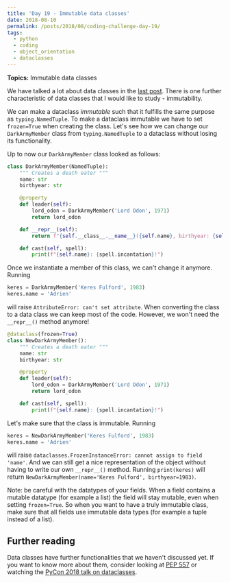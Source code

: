 ```yaml
---
title: 'Day 19 - Immutable data classes'
date: 2018-08-10
permalink: /posts/2018/08/coding-challenge-day-19/
tags:
  - python
  - coding
  - object_orientation
  - dataclasses
---
```


**Topics:** Immutable data classes

We have talked a lot about data classes in the [last post](http://alpopkes.com/posts/2018/08/coding-challenge-day-16-to-18/). There is one further characteristic of data classes that I would like to study - immutability.   
    
We can make a dataclass *immutable* such that it fulfills the same purpose as ```typing.NamedTuple```. To make a dataclass immutable we have to set ```frozen=True``` when creating the class. Let's see how we can change our ```DarkArmyMember``` class from ```typing.NamedTuple``` to a dataclass without losing its functionality.   
   
Up to now our ```DarkArmyMember``` class looked as follows:

```python
class DarkArmyMember(NamedTuple):
    """ Creates a death eater """
    name: str
    birthyear: str

    @property
    def leader(self):
        lord_odon = DarkArmyMember('Lord Odon', 1971)
        return lord_odon

    def __repr__(self):
        return f"{self.__class__.__name__}({self.name}, birthyear: {self.birthyear})"

    def cast(self, spell):
        print(f"{self.name}: {spell.incantation}!")
```

Once we instantiate a member of this class, we can't change it anymore. Running

```python
keres = DarkArmyMember('Keres Fulford', 1983)
keres.name = 'Adrien'
```

will raise ```AttributeError: can't set attribute```. When converting the class to a data class we can keep most of the code. However, we won't need the ```__repr__()``` method anymore!

```python
@dataclass(frozen=True)
class NewDarkArmyMember():
    """ Creates a death eater """
    name: str
    birthyear: str

    @property
    def leader(self):
        lord_odon = DarkArmyMember('Lord Odon', 1971)
        return lord_odon

    def cast(self, spell):
        print(f"{self.name}: {spell.incantation}!")
```

Let's make sure that the class is immutable. Running 

```python
keres = NewDarkArmyMember('Keres Fulford', 1983)
keres.name = 'Adrien'
```

will raise ```dataclasses.FrozenInstanceError: cannot assign to field 'name'```. And we can still get a nice representation of the object without having to write our own ```__repr__()``` method. Running ```print(keres)``` will return ```NewDarkArmyMember(name='Keres Fulford', birthyear=1983)```.  
   
Note: be careful with the datatypes of your fields. When a field contains a mutable datatype (for example a list) the field will stay mutable, even when setting ```frozen=True```. So when you want to have a truly immutable class, make sure that all fields use immutable data types (for example a tuple instead of a list). 


## Further reading

Data classes have further functionalities that we haven't discussed yet. If you want to know more about them, consider looking at [PEP 557](https://www.python.org/dev/peps/pep-0557/) or watching the [PyCon 2018 talk on dataclasses](https://www.youtube.com/watch?v=T-TwcmT6Rcw).

